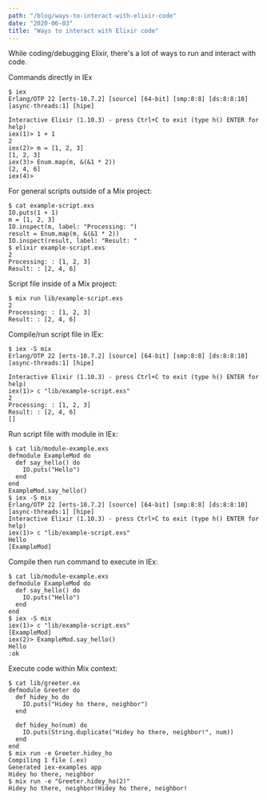 ```yaml
---
path: "/blog/ways-to-interact-with-elixir-code"
date: "2020-06-03"
title: "Ways to interact with Elixir code"
---
```


While coding/debugging Elixir, there's a lot of ways to run and interact with code.

Commands directly in IEx

```shell
$ iex
Erlang/OTP 22 [erts-10.7.2] [source] [64-bit] [smp:8:8] [ds:8:8:10] [async-threads:1] [hipe]

Interactive Elixir (1.10.3) - press Ctrl+C to exit (type h() ENTER for help)
iex(1)> 1 + 1
2
iex(2)> m = [1, 2, 3]
[1, 2, 3]
iex(3)> Enum.map(m, &(&1 * 2))
[2, 4, 6]
iex(4)>
```

For general scripts outside of a Mix project:

```shell
$ cat example-script.exs
IO.puts(1 + 1)
m = [1, 2, 3]
IO.inspect(m, label: "Processing: ")
result = Enum.map(m, &(&1 * 2))
IO.inspect(result, label: "Result: "
$ elixir example-script.exs
2
Processing: : [1, 2, 3]
Result: : [2, 4, 6]
```

Script file inside of a Mix project:

```shell
$ mix run lib/example-script.exs
2
Processing: : [1, 2, 3]
Result: : [2, 4, 6]
```

Compile/run script file in IEx:

```shell
$ iex -S mix
Erlang/OTP 22 [erts-10.7.2] [source] [64-bit] [smp:8:8] [ds:8:8:10] [async-threads:1] [hipe]

Interactive Elixir (1.10.3) - press Ctrl+C to exit (type h() ENTER for help)
iex(1)> c "lib/example-script.exs"
2
Processing: : [1, 2, 3]
Result: : [2, 4, 6]
[]
```

Run script file with module in IEx:

```shell
$ cat lib/module-example.exs
defmodule ExampleMod do
  def say_hello() do
    IO.puts("Hello")
  end
end
ExampleMod.say_hello()
$ iex -S mix
Erlang/OTP 22 [erts-10.7.2] [source] [64-bit] [smp:8:8] [ds:8:8:10] [async-threads:1] [hipe]
Interactive Elixir (1.10.3) - press Ctrl+C to exit (type h() ENTER for help)
iex(1)> c "lib/example-script.exs"
Hello
[ExampleMod]
```

Compile then run command to execute in IEx:

```shell
$ cat lib/module-example.exs
defmodule ExampleMod do
  def say_hello() do
    IO.puts("Hello")
  end
end
$ iex -S mix
iex(1)> c "lib/example-script.exs"
[ExampleMod]
iex(2)> ExampleMod.say_hello()
Hello
:ok
```

Execute code within Mix context:

```shell
$ cat lib/greeter.ex
defmodule Greeter do
  def hidey_ho do
    IO.puts("Hidey ho there, neighbor")
  end

  def hidey_ho(num) do
    IO.puts(String.duplicate("Hidey ho there, neighbor!", num))
  end
end
$ mix run -e Greeter.hidey_ho
Compiling 1 file (.ex)
Generated iex-examples app
Hidey ho there, neighbor
$ mix run -e "Greeter.hidey_ho(2)"
Hidey ho there, neighbor!Hidey ho there, neighbor!
```
